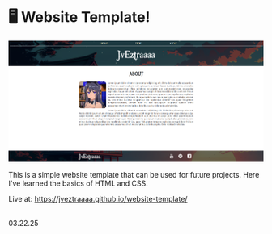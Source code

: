 # 🖥️ Website Template!

![Landing Page Preview](images/preview.png)

This is a simple website template that can be used for future projects. Here I've learned the basics of HTML and CSS. <br>

Live at: https://jveztraaaa.github.io/website-template/
<br><br>

03.22.25